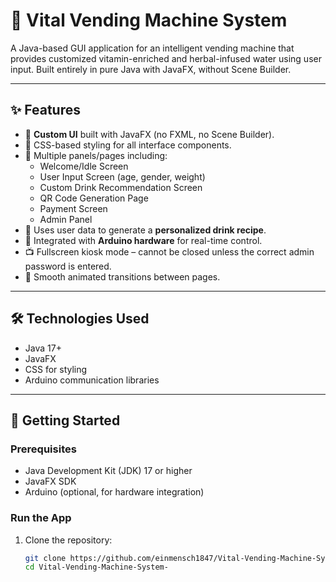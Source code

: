 # 🧃 Vital Vending Machine System

A Java-based GUI application for an intelligent vending machine that provides customized vitamin-enriched and herbal-infused water using user input. Built entirely in pure Java with JavaFX, without Scene Builder.

---

## ✨ Features

- 🎨 **Custom UI** built with JavaFX (no FXML, no Scene Builder).
- 💅 CSS-based styling for all interface components.
- 🔄 Multiple panels/pages including:
  - Welcome/Idle Screen
  - User Input Screen (age, gender, weight)
  - Custom Drink Recommendation Screen
  - QR Code Generation Page
  - Payment Screen
  - Admin Panel
- 🧠 Uses user data to generate a **personalized drink recipe**.
- 🤖 Integrated with **Arduino hardware** for real-time control.
- 📺 Fullscreen kiosk mode – cannot be closed unless the correct admin password is entered.
- 🧭 Smooth animated transitions between pages.

---

## 🛠 Technologies Used

- Java 17+
- JavaFX
- CSS for styling
- Arduino communication libraries

---

## 🚀 Getting Started

### Prerequisites

- Java Development Kit (JDK) 17 or higher
- JavaFX SDK
- Arduino (optional, for hardware integration)

### Run the App

1. Clone the repository:
   ```bash
   git clone https://github.com/einmensch1847/Vital-Vending-Machine-System-.git
   cd Vital-Vending-Machine-System-
